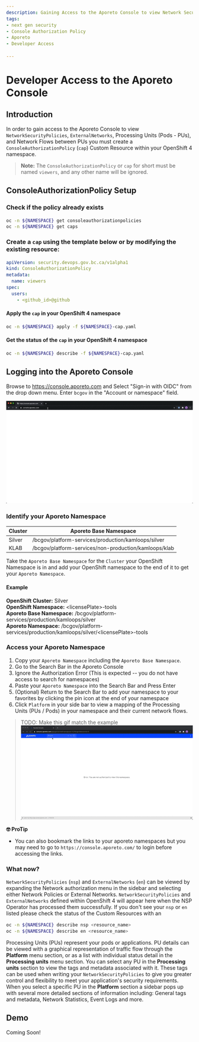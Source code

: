 ```yaml
---
description: Gaining Access to the Aporeto Console to view Network Security Policies, External Networks, Processing Units (PUs), and Network Flows
tags:
- next gen security
- Console Authorization Policy
- Aporeto
- Developer Access

---
```

# Developer Access to the Aporeto Console

## Introduction 
In order to gain access to the Aporeto Console to view `NetworkSecurityPolicies`, `ExternalNetworks`, Processing Units (Pods - PUs), and Network Flows between PUs you must create a `ConsoleAuthorizationPolicy` (`cap`) Custom Resource within your OpenShift 4 namespace. 

>**Note:** The `ConsoleAuthorizationPolicy` or `cap` for short must be named `viewers`, and any other name will be ignored. 

## ConsoleAuthorizationPolicy Setup  

### Check if the policy already exists

```sh
oc -n ${NAMESPACE} get consoleauthorizationpolicies
oc -n ${NAMESPACE} get caps
```

### Create a `cap` using the template below or by modifying the existing resource:  

```yaml
apiVersion: security.devops.gov.bc.ca/v1alpha1
kind: ConsoleAuthorizationPolicy
metadata:
  name: viewers
spec:
  users:  
    - <github_id>@github
```

#### Apply the `cap` in your OpenShift 4 namespace

```sh
oc -n ${NAMESPACE} apply -f ${NAMESPACE}-cap.yaml
```

#### Get the status of the `cap` in your OpenShift 4 namespace

```sh
oc -n ${NAMESPACE} describe -f ${NAMESPACE}-cap.yaml
```

## Logging into the Aporeto Console

Browse to https://console.aporeto.com and Select "Sign-in with OIDC" from the drop down menu. Enter `bcgov` in the "Account or namespace" field.

![Aporeto Console Login](assets/aporeto-login.gif)

### Identify your Aporeto Namespace

| Cluster | Aporeto Base Namespace |
|---------|----------------|
| Silver | /bcgov/platform-services/production/kamloops/silver |
| KLAB | /bcgov/platform-services/non-production/kamloops/klab |

Take the `Aporeto Base Namespace` for the `Cluster` your OpenShift Namespace is in and add your OpenShift namespace to the end of it to get your `Aporeto Namespace`. 

#### Example

**OpenShift Cluster:** Silver  
**OpenShift Namespace:** \<licensePlate\>-tools  
**Aporeto Base Namespace:** /bcgov/platform-services/production/kamloops/silver  
**Aporeto Namespace:** /bcgov/platform-services/production/kamloops/silver/\<licensePlate\>-tools

### Access your Aporeto Namespace

1. Copy your `Aporeto Namespace` including the `Aporeto Base Namespace`. 
2. Go to the Search Bar in the Aporeto Console
3. Ignore the Authorization Error (This is expected -- you do not have access to search for namespaces)
4. Paste your `Aporeto Namespace` into the Search Bar and Press Enter
5. (Optional) Return to the Search Bar to add your namespace to your favorites by clicking the pin icon at the end of your namespace
6. Click `Platform` in your side bar to view a mapping of the Processing Units (PUs / Pods) in your namespace and their current network flows.

> TODO: Make this gif match the example
![Aporeto Console Namespace Access & Favorite](assets/aporeto-access-favorite.gif)

**🤓 ProTip**

* You can also bookmark the links to your aporeto namespaces but you may need to go to `https://console.aporeto.com/` to login before accessing the links.

### What now?

`NetworkSecurityPolicies` (`nsp`) and `ExternalNetworks` (`en`) can be viewed by expanding the Network authorization menu in the sidebar and selecting either Network Policies or External Networks. `NetworkSecurityPolicies` and `ExternalNetworks` defined within OpenShift 4 will appear here when the NSP Operator has processed them successfully. If you don't see your `nsp` or `en` listed please check the status of the Custom Resources with an

```sh
oc -n ${NAMESPACE} describe nsp <resource_name>
oc -n ${NAMESPACE} describe en <resource_name>
```

Processing Units (PUs) represent your pods or applications.  PU details can be viewed with a graphical representation of traffic flow through the **Platform** menu section, or as a list with individual status detail in the **Processing units** menu section. You can select any PU  in the **Processing units** section to view the tags and metadata associated with it. These tags can be used when writing your `NetworkSecurityPolicies` to give you greater control and flexibility to meet your application's security requirements.  When you select a specific PU in the **Platform** section a sidebar pops up with several more detailed sections of information including: General tags and metadata, Network Statistics, Event Logs and more.

## Demo

Coming Soon!
